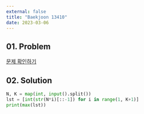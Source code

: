 ```yaml
---
external: false
title: "Baekjoon 13410"
date: 2023-03-06
---
```


## 01. Problem

[문제 확인하기](https://www.acmicpc.net/problem/13410)

## 02. Solution

```Python
N, K = map(int, input().split())
lst = [int(str(N*i)[::-1]) for i in range(1, K+1)]
print(max(lst))
```
